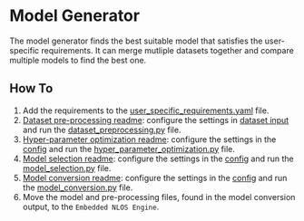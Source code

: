 # Model Generator
The model generator finds the best suitable model that satisfies the user-specific requirements. It can merge mutliple datasets together and compare multiple models to find the best one.

## How To

1. Add the requirements to the [user_specific_requirements.yaml](user_specific_requirements.yaml) file.
2. [Dataset pre-processing readme](Dataset_preprocessing/readme.md): configure the settings in [dataset input](Dataset_preprocessing/dataset_input_config.yaml) and run the [dataset_preprocessing.py](dataset_preprocessing.py) file.
3. [Hyper-parameter optimization readme](Hyper_parameter_optimization/readme.md): configure the settings in the [config](Hyper_parameter_optimization/hyper_parameter_optimization_config.yaml) and run the [hyper_parameter_optimization.py](hyper_parameter_optimization.py) file.
4. [Model selection readme](Model_selection/readme.md): configure the settings in the [config](Model_selection/model_selection_config.yaml) and run the [model_selection.py](model_selection.py) file.
5. [Model conversion readme](Model_conversion/readme.md): configure the settings in the [config](Model_conversion/model_conversion_config.yaml) and run the [model_conversion.py](model_conversion.py) file.
6. Move the model and pre-processing files, found in the model conversion output, to the ``Embedded NLOS Engine``.
